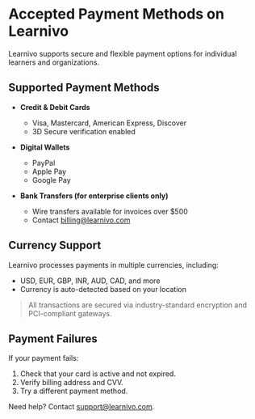 # Accepted Payment Methods on Learnivo

Learnivo supports secure and flexible payment options for individual learners and organizations.

## Supported Payment Methods

- **Credit & Debit Cards**
  - Visa, Mastercard, American Express, Discover
  - 3D Secure verification enabled

- **Digital Wallets**
  - PayPal
  - Apple Pay
  - Google Pay

- **Bank Transfers (for enterprise clients only)**
  - Wire transfers available for invoices over $500
  - Contact [billing@learnivo.com](mailto:billing@learnivo.com)

## Currency Support

Learnivo processes payments in multiple currencies, including:

- USD, EUR, GBP, INR, AUD, CAD, and more
- Currency is auto-detected based on your location

> All transactions are secured via industry-standard encryption and PCI-compliant gateways.

## Payment Failures

If your payment fails:
1. Check that your card is active and not expired.
2. Verify billing address and CVV.
3. Try a different payment method.

Need help? Contact [support@learnivo.com](mailto:support@learnivo.com).
